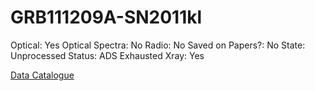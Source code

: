 # GRB111209A-SN2011kl

Optical: Yes
Optical Spectra: No
Radio: No
Saved on Papers?: No
State: Unprocessed
Status: ADS Exhausted
Xray: Yes

[Data Catalogue](GRB111209A-SN2011kl%2018796298e35543f38d36217f06ba57c6/Data%20Catalogue%20796230528beb480fb213e22bf73952e8.csv)